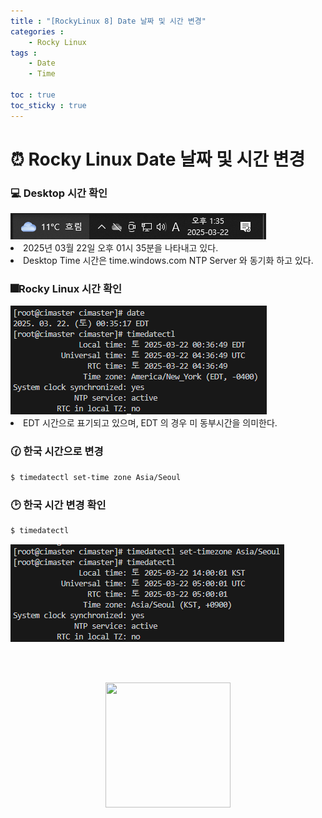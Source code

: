 ```yaml
---
title : "[RockyLinux 8] Date 날짜 및 시간 변경"
categories :
    - Rocky Linux
tags :
    - Date
    - Time

toc : true
toc_sticky : true
---
```


# ⏰ Rocky Linux Date 날짜 및 시간 변경

### :computer: Desktop 시간 확인
<img src="https://github.com/hyundo0630/hyundo0630.github.io/blob/main/images/Rocky%20Linux%20%EA%B4%80%EB%A0%A8/Date%20%EB%B3%80%EA%B2%BD/Windows%20%EC%8B%9C%EA%B0%84.png?raw=true">
<li>2025년 03월 22일 오후 01시 35분을 나타내고 있다.</li>
<li>Desktop Time 시간은 time.windows.com NTP Server 와 동기화 하고 있다.</li>

### 🎆Rocky Linux 시간 확인
<img src="https://github.com/hyundo0630/hyundo0630.github.io/blob/main/images/Rocky%20Linux%20%EA%B4%80%EB%A0%A8/Date%20%EB%B3%80%EA%B2%BD/Rocky%20Linux%20%EC%8B%9C%EA%B0%84.png?raw=true">
<li>EDT 시간으로 표기되고 있으며, EDT 의 경우 미 동부시간을 의미한다.</li>

### 🕜 한국 시간으로 변경

```bash
$ timedatectl set-time zone Asia/Seoul
```

### 🕑 한국 시간 변경 확인

```bash
$ timedatectl
```

<img src="https://github.com/hyundo0630/hyundo0630.github.io/blob/main/images/Rocky%20Linux%20%EA%B4%80%EB%A0%A8/Date%20%EB%B3%80%EA%B2%BD/Rocky%20Linux%20%ED%95%9C%EA%B5%AD%20%EC%8B%9C%EA%B0%84%20%EB%B3%80%EA%B2%BD.png?raw=true">


<br><br>
<div style="text-align:center;">
<img src="https://github.com/hyundo0630/hyundo0630.github.io/blob/main/images/%EA%B0%90%EC%82%AC%ED%95%A9%EB%8B%88%EB%8B%A4.gif?raw=true" width="200" height="200">
</div>